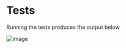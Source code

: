 # Tests
Running the tests produces the output below

![image](https://github.com/adrianmurage/testing_class_activity/assets/47227271/daec3fbe-de06-4763-abde-38d675f1c294)
